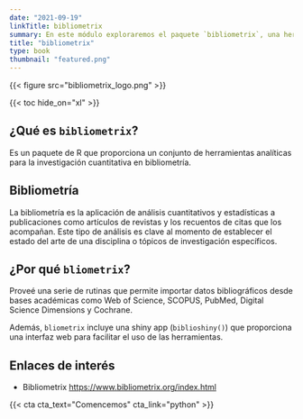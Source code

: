 ```yaml
---
date: "2021-09-19"
linkTitle: bibliometrix
summary: En este módulo exploraremos el paquete `bibliometrix`, una herramienta de R para realizar análisis bibliométricos.
title: "bibliometrix"
type: book
thumbnail: "featured.png"
---
```


{{< figure src="bibliometrix_logo.png" >}}

{{< toc hide_on="xl" >}}

## ¿Qué es `bibliometrix`?

Es un paquete de R que proporciona un conjunto de herramientas analíticas para la investigación cuantitativa en bibliometría.


## Bibliometría
La bibliometría es la aplicación de análisis cuantitativos y estadísticas a publicaciones como artículos de revistas y los recuentos de citas que los acompañan. Este tipo de análisis es clave al momento de establecer el estado del arte de una disciplina o tópicos de investigación específicos.


## ¿Por qué `bliometrix`?

Proveé una serie de rutinas que permite importar datos bibliográficos desde bases académicas como Web of Science, SCOPUS, PubMed, Digital Science Dimensions y Cochrane.

Además, `bliometrix` incluye una shiny app (`biblioshiny()`) que proporciona una interfaz web para facilitar el uso de las herramientas. 


## Enlaces de interés

* Bibliometrix https://www.bibliometrix.org/index.html


{{< cta cta_text="Comencemos" cta_link="python" >}}
